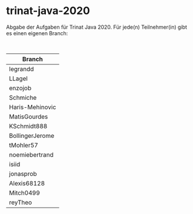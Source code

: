# trinat-java-2020

Abgabe der Aufgaben für Trinat Java 2020. Für jede(n) Teilnehmer(in) gibt es einen eigenen Branch:

<br>

Branch              |
--------------------|		   
legrandd			|
LLagel				|
enzojob 			|
Schmiche 			|
Haris-Mehinovic 	|
MatisGourdes 		|
KSchmidt888 		|
BollingerJerome 	|
tMohler57 			|
noemiebertrand 		|
isiid 				|
jonasprob 			|
Alexis68128 		|
Mitch0499 			|
reyTheo 			|			

